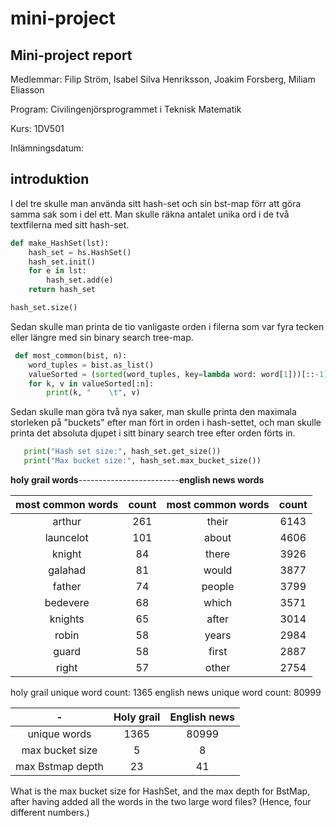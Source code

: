 # mini-project

## Mini-project report
Medlemmar: Filip Ström, Isabel Silva Henriksson, Joakim Forsberg, Miliam Eliasson

Program: Civilingenjörsprogrammet i Teknisk Matematik

Kurs: 1DV501

Inlämningsdatum: 

## introduktion

I del tre skulle man använda sitt hash-set och sin bst-map förr att göra samma sak som i del ett. Man skulle räkna antalet unika ord i de två textfilerna med sitt hash-set.

```python
def make_HashSet(lst):
    hash_set = hs.HashSet()
    hash_set.init()
    for e in lst:
        hash_set.add(e)
    return hash_set

hash_set.size()
```
 Sedan skulle man printa de tio vanligaste orden i filerna som var fyra tecken eller längre med sin binary search tree-map. 

```python
 def most_common(bist, n):
    word_tuples = bist.as_list()
    valueSorted = (sorted(word_tuples, key=lambda word: word[1]))[::-1]
    for k, v in valueSorted[:n]:
        print(k, "    \t", v)
```

 Sedan skulle man göra två nya saker, man skulle printa den maximala storleken på "buckets" efter man fört in orden i hash-settet, och man skulle printa det absoluta djupet i sitt binary search tree efter orden förts in.

 ```python
    print("Hash set size:", hash_set.get_size())
    print("Max bucket size:", hash_set.max_bucket_size())
 ```


**holy grail words**-------------------------**english news words**             

|most common words   | count    |most common words | count|
|:------------------:|:-----:|:------------------:|:-----:|
| arthur             | 261| their           |6143|
|launcelot           | 101| about            |4606|
|knight              | 84 |there            |3926|
|galahad             | 81 |would            |3877|
|father              | 74 |people           |3799|
|bedevere            | 68 |which            |3571|
|knights             | 65 |after            |3014|
|robin               | 58 |years            |2984|
|guard               | 58 |first            |2887|
|right               | 57 |other            |2754|


holy grail unique word count: 1365
english news unique word count: 80999 



| -| Holy grail     |English news |
|:------------------:|:---------:|:---------:|
| unique words            | 1365| 80999           |
|   max bucket size        | 5|      8       |
| max Bstmap depth              | 23 | 41          |

What is the max bucket size for HashSet, and the max depth for BstMap, after having added all the words in the two large word files? (Hence, four different numbers.)